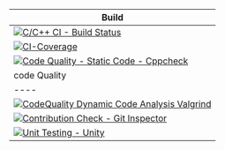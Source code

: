 |Build|
|------|
|[![C/C++ CI - Build Status](https://github.com/Rajamchakradar/project1/actions/workflows/build.yml/badge.svg)](https://github.com/Rajamchakradar/project1/actions/workflows/build.yml)|
|[![CI-Coverage](https://github.com/Rajamchakradar/project1/actions/workflows/gcov.yml/badge.svg)](https://github.com/Rajamchakradar/project1/actions/workflows/gcov.yml)|
|[![Code Quality - Static Code - Cppcheck](https://github.com/Rajamchakradar/project1/actions/workflows/cppcheck.yml/badge.svg)](https://github.com/Rajamchakradar/project1/actions/workflows/cppcheck.yml)|
|code Quality|
|----|
|[![CodeQuality Dynamic Code Analysis Valgrind](https://github.com/Rajamchakradar/project1/actions/workflows/CodeQuality_Dynamic.yml/badge.svg)](https://github.com/Rajamchakradar/project1/actions/workflows/CodeQuality_Dynamic.yml)|
|[![Contribution Check - Git Inspector](https://github.com/Rajamchakradar/project1/actions/workflows/gitinspector.yml/badge.svg)](https://github.com/Rajamchakradar/project1/actions/workflows/gitinspector.yml)|
|[![Unit Testing - Unity](https://github.com/Rajamchakradar/project1/actions/workflows/unity.yml/badge.svg)](https://github.com/Rajamchakradar/project1/actions/workflows/unity.yml)|


